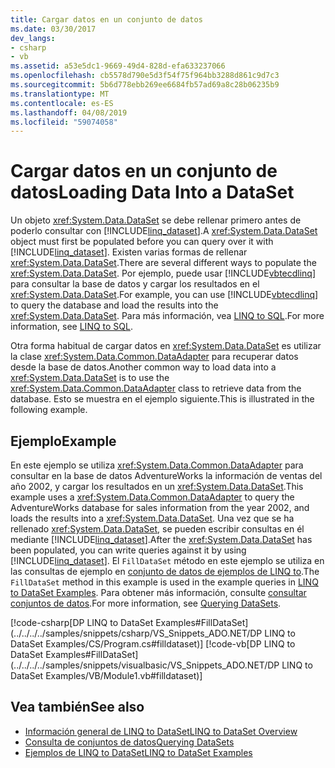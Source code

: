 ```yaml
---
title: Cargar datos en un conjunto de datos
ms.date: 03/30/2017
dev_langs:
- csharp
- vb
ms.assetid: a53e5dc1-9669-49d4-828d-efa633237066
ms.openlocfilehash: cb5578d790e5d3f54f75f964bb3288d861c9d7c3
ms.sourcegitcommit: 5b6d778ebb269ee6684fb57ad69a8c28b06235b9
ms.translationtype: MT
ms.contentlocale: es-ES
ms.lasthandoff: 04/08/2019
ms.locfileid: "59074058"
---
```

# <a name="loading-data-into-a-dataset"></a><span data-ttu-id="6557c-102">Cargar datos en un conjunto de datos</span><span class="sxs-lookup"><span data-stu-id="6557c-102">Loading Data Into a DataSet</span></span>
<span data-ttu-id="6557c-103">Un objeto <xref:System.Data.DataSet> se debe rellenar primero antes de poderlo consultar con [!INCLUDE[linq_dataset](../../../../includes/linq-dataset-md.md)].</span><span class="sxs-lookup"><span data-stu-id="6557c-103">A <xref:System.Data.DataSet> object must first be populated before you can query over it with [!INCLUDE[linq_dataset](../../../../includes/linq-dataset-md.md)].</span></span> <span data-ttu-id="6557c-104">Existen varias formas de rellenar <xref:System.Data.DataSet>.</span><span class="sxs-lookup"><span data-stu-id="6557c-104">There are several different ways to populate the <xref:System.Data.DataSet>.</span></span> <span data-ttu-id="6557c-105">Por ejemplo, puede usar [!INCLUDE[vbtecdlinq](../../../../includes/vbtecdlinq-md.md)] para consultar la base de datos y cargar los resultados en el <xref:System.Data.DataSet>.</span><span class="sxs-lookup"><span data-stu-id="6557c-105">For example, you can use [!INCLUDE[vbtecdlinq](../../../../includes/vbtecdlinq-md.md)] to query the database and load the results into the <xref:System.Data.DataSet>.</span></span> <span data-ttu-id="6557c-106">Para más información, vea [LINQ to SQL](../../../../docs/framework/data/adonet/sql/linq/index.md).</span><span class="sxs-lookup"><span data-stu-id="6557c-106">For more information, see [LINQ to SQL](../../../../docs/framework/data/adonet/sql/linq/index.md).</span></span>  
  
 <span data-ttu-id="6557c-107">Otra forma habitual de cargar datos en <xref:System.Data.DataSet> es utilizar la clase <xref:System.Data.Common.DataAdapter> para recuperar datos desde la base de datos.</span><span class="sxs-lookup"><span data-stu-id="6557c-107">Another common way to load data into a <xref:System.Data.DataSet> is to use the <xref:System.Data.Common.DataAdapter> class to retrieve data from the database.</span></span> <span data-ttu-id="6557c-108">Esto se muestra en el ejemplo siguiente.</span><span class="sxs-lookup"><span data-stu-id="6557c-108">This is illustrated in the following example.</span></span>  
  
## <a name="example"></a><span data-ttu-id="6557c-109">Ejemplo</span><span class="sxs-lookup"><span data-stu-id="6557c-109">Example</span></span>  
 <span data-ttu-id="6557c-110">En este ejemplo se utiliza <xref:System.Data.Common.DataAdapter> para consultar en la base de datos AdventureWorks la información de ventas del año 2002, y cargar los resultados en un <xref:System.Data.DataSet>.</span><span class="sxs-lookup"><span data-stu-id="6557c-110">This example uses a <xref:System.Data.Common.DataAdapter> to query the AdventureWorks database for sales information from the year 2002, and loads the results into a <xref:System.Data.DataSet>.</span></span> <span data-ttu-id="6557c-111">Una vez que se ha rellenado <xref:System.Data.DataSet>, se pueden escribir consultas en él mediante [!INCLUDE[linq_dataset](../../../../includes/linq-dataset-md.md)].</span><span class="sxs-lookup"><span data-stu-id="6557c-111">After the <xref:System.Data.DataSet> has been populated, you can write queries against it by using [!INCLUDE[linq_dataset](../../../../includes/linq-dataset-md.md)].</span></span> <span data-ttu-id="6557c-112">El `FillDataSet` método en este ejemplo se utiliza en las consultas de ejemplo en [conjunto de datos de ejemplos de LINQ to](../../../../docs/framework/data/adonet/linq-to-dataset-examples.md).</span><span class="sxs-lookup"><span data-stu-id="6557c-112">The `FillDataSet` method in this example is used in the example queries in [LINQ to DataSet Examples](../../../../docs/framework/data/adonet/linq-to-dataset-examples.md).</span></span> <span data-ttu-id="6557c-113">Para obtener más información, consulte [consultar conjuntos de datos](../../../../docs/framework/data/adonet/querying-datasets-linq-to-dataset.md).</span><span class="sxs-lookup"><span data-stu-id="6557c-113">For more information, see [Querying DataSets](../../../../docs/framework/data/adonet/querying-datasets-linq-to-dataset.md).</span></span>  
  
 [!code-csharp[DP LINQ to DataSet Examples#FillDataSet](../../../../samples/snippets/csharp/VS_Snippets_ADO.NET/DP LINQ to DataSet Examples/CS/Program.cs#filldataset)]
 [!code-vb[DP LINQ to DataSet Examples#FillDataSet](../../../../samples/snippets/visualbasic/VS_Snippets_ADO.NET/DP LINQ to DataSet Examples/VB/Module1.vb#filldataset)]  
  
## <a name="see-also"></a><span data-ttu-id="6557c-114">Vea también</span><span class="sxs-lookup"><span data-stu-id="6557c-114">See also</span></span>

- [<span data-ttu-id="6557c-115">Información general de LINQ to DataSet</span><span class="sxs-lookup"><span data-stu-id="6557c-115">LINQ to DataSet Overview</span></span>](../../../../docs/framework/data/adonet/linq-to-dataset-overview.md)
- [<span data-ttu-id="6557c-116">Consulta de conjuntos de datos</span><span class="sxs-lookup"><span data-stu-id="6557c-116">Querying DataSets</span></span>](../../../../docs/framework/data/adonet/querying-datasets-linq-to-dataset.md)
- [<span data-ttu-id="6557c-117">Ejemplos de LINQ to DataSet</span><span class="sxs-lookup"><span data-stu-id="6557c-117">LINQ to DataSet Examples</span></span>](../../../../docs/framework/data/adonet/linq-to-dataset-examples.md)
